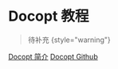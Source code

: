 # Docopt 教程

<show-structure depth="2"/>


> 待补充
{style="warning"}


<seealso>
<category ref="ref_docs">
    <a href="https://mp.weixin.qq.com/s/3Eqc8k-Cnco7FfXli8sEVw">Docopt 简介</a>
</category>
<category ref="ref_github">
    <a href="https://github.com/docopt/docopt">Docopt Github</a>
</category>
<category ref="ref_issues"></category>
<category ref="ref_hf"></category>
<category ref="ref_ms"></category>
</seealso>
